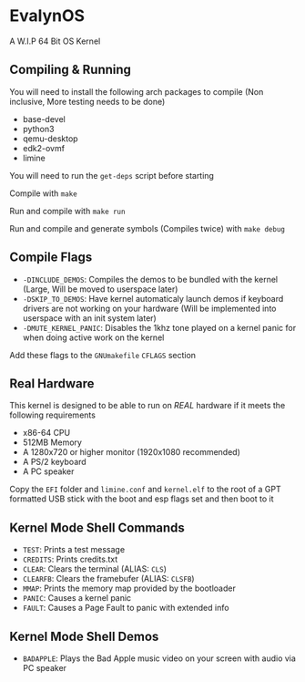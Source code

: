 # EvalynOS
A W.I.P 64 Bit OS Kernel

## Compiling & Running

You will need to install the following arch packages to compile (Non inclusive, More testing needs to be done)
- base-devel
- python3
- qemu-desktop
- edk2-ovmf
- limine

You will need to run the `get-deps` script before starting

Compile with `make`

Run and compile with `make run`

Run and compile and generate symbols (Compiles twice) with `make debug`

## Compile Flags
- `-DINCLUDE_DEMOS`: Compiles the demos to be bundled with the kernel (Large, Will be moved to userspace later)
- `-DSKIP_TO_DEMOS`: Have kernel automaticaly launch demos if keyboard drivers are not working on your hardware (Will be implemented into userspace with an init system later)
- `-DMUTE_KERNEL_PANIC`: Disables the 1khz tone played on a kernel panic for when doing active work on the kernel

Add these flags to the `GNUmakefile` `CFLAGS` section

## Real Hardware
This kernel is designed to be able to run on *REAL* hardware if it meets the following requirements
- x86-64 CPU
- 512MB Memory
- A 1280x720 or higher monitor (1920x1080 recommended)
- A PS/2 keyboard
- A PC speaker

Copy the `EFI` folder and `limine.conf` and `kernel.elf` to the root of a GPT formatted USB stick with the boot and esp flags set and then boot to it

## Kernel Mode Shell Commands
- `TEST`: Prints a test message
- `CREDITS`: Prints credits.txt
- `CLEAR`: Clears the terminal (ALIAS: `CLS`)
- `CLEARFB`: Clears the framebufer (ALIAS: `CLSFB`)
- `MMAP`: Prints the memory map provided by the bootloader
- `PANIC`: Causes a kernel panic
- `FAULT`: Causes a Page Fault to panic with extended info

## Kernel Mode Shell Demos
- `BADAPPLE`: Plays the Bad Apple music video on your screen with audio via PC speaker
